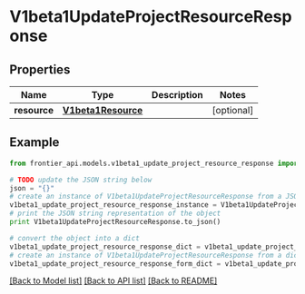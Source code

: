 # V1beta1UpdateProjectResourceResponse


## Properties
Name | Type | Description | Notes
------------ | ------------- | ------------- | -------------
**resource** | [**V1beta1Resource**](V1beta1Resource.md) |  | [optional] 

## Example

```python
from frontier_api.models.v1beta1_update_project_resource_response import V1beta1UpdateProjectResourceResponse

# TODO update the JSON string below
json = "{}"
# create an instance of V1beta1UpdateProjectResourceResponse from a JSON string
v1beta1_update_project_resource_response_instance = V1beta1UpdateProjectResourceResponse.from_json(json)
# print the JSON string representation of the object
print V1beta1UpdateProjectResourceResponse.to_json()

# convert the object into a dict
v1beta1_update_project_resource_response_dict = v1beta1_update_project_resource_response_instance.to_dict()
# create an instance of V1beta1UpdateProjectResourceResponse from a dict
v1beta1_update_project_resource_response_form_dict = v1beta1_update_project_resource_response.from_dict(v1beta1_update_project_resource_response_dict)
```
[[Back to Model list]](../README.md#documentation-for-models) [[Back to API list]](../README.md#documentation-for-api-endpoints) [[Back to README]](../README.md)


